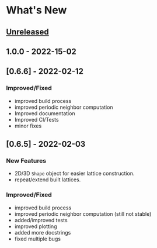 # What's New

<a name="unreleased"></a>
## [Unreleased]


<a name="1.0.0"></a>
## 1.0.0 - 2022-15-02
<a name="0.6.6"></a>
## [0.6.6] - 2022-02-12

### Improved/Fixed

- improved build process
- improved periodic neighbor computation
- Improved documentation
- Improved CI/Tests
- minor fixes


<a name="0.6.5"></a>
## [0.6.5] - 2022-02-03

### New Features

- 2D/3D ``Shape`` object for easier lattice construction.
- repeat/extend built lattices.

### Improved/Fixed

- improved build process
- improved periodic neighbor computation (still not stable)
- added/improved tests
- improved plotting
- added more docstrings
- fixed multiple bugs

[Unreleased]: https://github.com/dylanljones/lattpy/compare/1.0.0...HEAD

